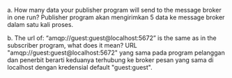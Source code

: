 a. How many data your publisher program will send to the message broker in one run?
Publisher program akan mengirimkan 5 data ke message broker dalam satu kali proses.

b. The url of: “amqp://guest:guest@localhost:5672” is the same as in the subscriber program, what does it mean?
URL "amqp://guest:guest@localhost:5672" yang sama pada program pelanggan dan penerbit berarti keduanya terhubung ke broker pesan yang sama di localhost dengan kredensial default "guest:guest".

